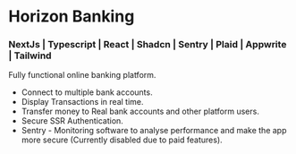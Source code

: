 # Horizon Banking

### NextJs | Typescript | React | Shadcn | Sentry | Plaid | Appwrite | Tailwind

Fully functional online banking platform.
- Connect to multiple bank accounts.
- Display Transactions in real time.
- Transfer money to Real bank accounts and other platform users.
- Secure SSR Authentication.
- Sentry - Monitoring software to analyse performance and make the app more secure (Currently disabled due to paid features).
